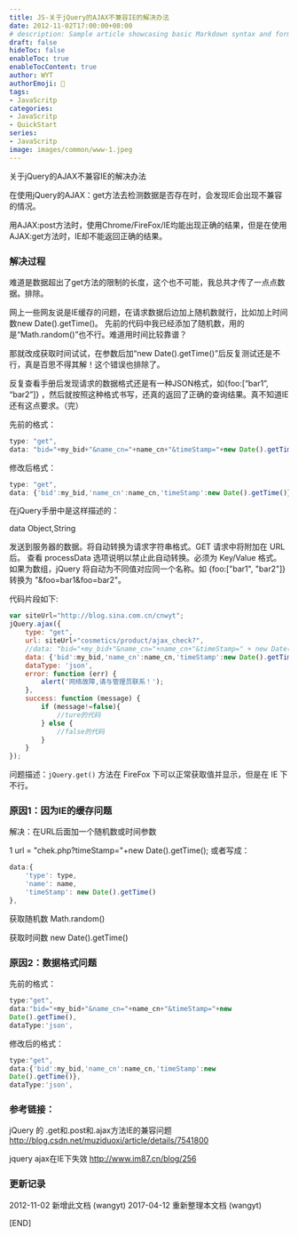 ```yaml
---
title: JS-关于jQuery的AJAX不兼容IE的解决办法
date: 2012-11-02T17:00:00+08:00
# description: Sample article showcasing basic Markdown syntax and formatting for HTML elements.
draft: false
hideToc: false
enableToc: true
enableTocContent: true
author: WYT
authorEmoji: 🧑
tags:
- JavaScritp
categories:
- JavaScritp
- QuickStart
series:
- JavaScritp
image: images/common/www-1.jpeg
---
```


关于jQuery的AJAX不兼容IE的解决办法

在使用jQuery的AJAX：get方法去检测数据是否存在时，会发现IE会出现不兼容的情况。

用AJAX:post方法时，使用Chrome/FireFox/IE均能出现正确的结果，但是在使用AJAX:get方法时，IE却不能返回正确的结果。

### 解决过程

难道是数据超出了get方法的限制的长度，这个也不可能，我总共才传了一点点数据。排除。

网上一些网友说是IE缓存的问题，在请求数据后边加上随机数就行，比如加上时间数new Date().getTime()。
先前的代码中我已经添加了随机数，用的是“Math.random()”也不行。难道用时间比较靠谱？

那就改成获取时间试试，在参数后加“new Date().getTime()”后反复测试还是不行，真是百思不得其解！这个错误也排除了。

反复查看手册后发现请求的数据格式还是有一种JSON格式，如{foo:[“bar1”, “bar2”]} ，然后就按照这种格式书写，还真的返回了正确的查询结果。真不知道IE还有这点要求。（完）

先前的格式：

```js
type: "get",
data: "bid="+my_bid+"&name_cn="+name_cn+"&timeStamp="+new Date().getTime(),
```

修改后格式：

```js
type: "get",
data: {'bid':my_bid,'name_cn':name_cn,'timeStamp':new Date().getTime()},
```

在jQuery手册中是这样描述的：

data Object,String

发送到服务器的数据。将自动转换为请求字符串格式。GET 请求中将附加在 URL 后。
查看 processData 选项说明以禁止此自动转换。必须为 Key/Value 格式。
如果为数组，jQuery 将自动为不同值对应同一个名称。如 {foo:["bar1", "bar2"]} 转换为 "&foo=bar1&foo=bar2"。

代码片段如下:

```js
var siteUrl="http://blog.sina.com.cn/cnwyt"; 
jQuery.ajax({
	type: "get",
	url: siteUrl+"cosmetics/product/ajax_check?",
	//data: "bid="+my_bid+"&name_cn="+name_cn+"&timeStamp=" + new Date().getTime(),
	data: {'bid':my_bid,'name_cn':name_cn,'timeStamp':new Date().getTime()},
	dataType: 'json',
	error: function (err) { 
		alert('网络故障,请与管理员联系！');
	},
	success: function (message) {
		if (message!=false){
			//ture的代码
		} else {
			//false的代码
		}
	}
});
```

问题描述：`jQuery.get()` 方法在 FireFox 下可以正常获取值并显示，但是在 IE 下不行。

### 原因1：因为IE的缓存问题

解决：在URL后面加一个随机数或时间参数

1
url = "chek.php?timeStamp="+new Date().getTime();
或者写成：

```javascript
data:{
	'type': type,
	'name': name,
	'timeStamp': new Date().getTime()
},
```

获取随机数 Math.random()

获取时间数 new Date().getTime()

### 原因2：数据格式问题

先前的格式：

```javascript
type:"get",
data:"bid="+my_bid+"&name_cn="+name_cn+"&timeStamp="+new
Date().getTime(),
dataType:'json',
```

修改后的格式：

```javascript
type:"get",
data:{'bid':my_bid,'name_cn':name_cn,'timeStamp':new
Date().getTime()},
dataType:'json',
```

### 参考链接：

jQuery 的 .get和.post和.ajax方法IE的兼容问题
http://blog.csdn.net/muziduoxi/article/details/7541800

jquery ajax在IE下失效
http://www.im87.cn/blog/256

### 更新记录

2012-11-02 新增此文档 (wangyt)
2017-04-12 重新整理本文档 (wangyt)

[END]

